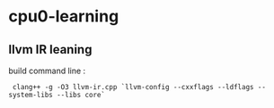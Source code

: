 # cpu0-learning


## llvm IR leaning 

build command line :

```shell
 clang++ -g -O3 llvm-ir.cpp `llvm-config --cxxflags --ldflags --system-libs --libs core`
 ```



